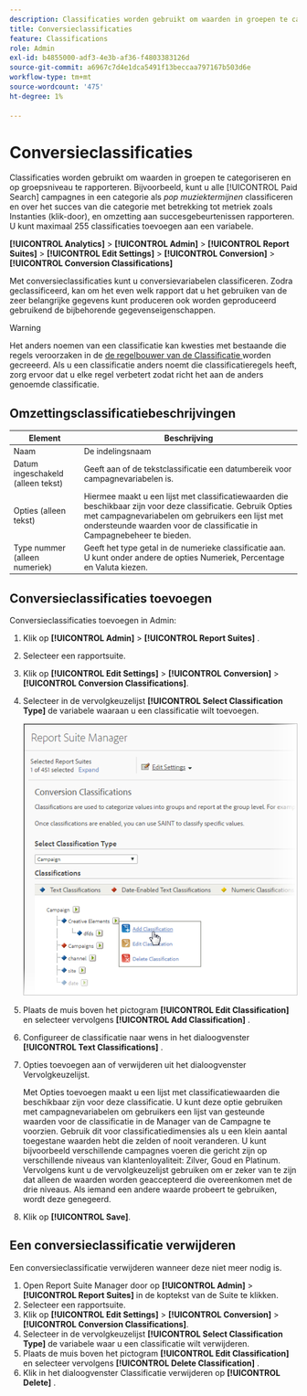 ```yaml
---
description: Classificaties worden gebruikt om waarden in groepen te categoriseren en op groepsniveau te rapporteren. U kunt bijvoorbeeld alle campagnes voor betaalde zoekopdrachten classificeren in een categorie zoals pop-muziektermen en rapporteren over het succes van die categorie ten opzichte van metriek zoals Instanties (doorklikken) en conversie naar succesgebeurtenissen.
title: Conversieclassificaties
feature: Classifications
role: Admin
exl-id: b4855000-adf3-4e3b-af36-f4803383126d
source-git-commit: a6967c7d4e1dca5491f13beccaa797167b503d6e
workflow-type: tm+mt
source-wordcount: '475'
ht-degree: 1%

---
```


# Conversieclassificaties

Classificaties worden gebruikt om waarden in groepen te categoriseren en op groepsniveau te rapporteren. Bijvoorbeeld, kunt u alle [!UICONTROL Paid Search] campagnes in een categorie als *pop muziektermijnen* classificeren en over het succes van die categorie met betrekking tot metriek zoals Instanties (klik-door), en omzetting aan succesgebeurtenissen rapporteren. U kunt maximaal 255 classificaties toevoegen aan een variabele.

**[!UICONTROL Analytics]** > **[!UICONTROL Admin]** > **[!UICONTROL Report Suites]** > **[!UICONTROL Edit Settings]** > **[!UICONTROL Conversion]** > **[!UICONTROL Conversion Classifications]**

Met conversieclassificaties kunt u conversievariabelen classificeren. Zodra geclassificeerd, kan om het even welk rapport dat u het gebruiken van de zeer belangrijke gegevens kunt produceren ook worden geproduceerd gebruikend de bijbehorende gegevenseigenschappen.

>[!WARNING]
>
>Het anders noemen van een classificatie kan kwesties met bestaande die regels veroorzaken in de [ de regelbouwer van de Classificatie ](/help/components/classifications/crb/classification-rule-builder.md) worden gecreeerd. Als u een classificatie anders noemt die classificatieregels heeft, zorg ervoor dat u elke regel verbetert zodat richt het aan de anders genoemde classificatie.

## Omzettingsclassificatiebeschrijvingen

| Element | Beschrijving |
| --- | --- |
| Naam | De indelingsnaam |
| Datum ingeschakeld (alleen tekst) | Geeft aan of de tekstclassificatie een datumbereik voor campagnevariabelen is. |
| Opties (alleen tekst) | Hiermee maakt u een lijst met classificatiewaarden die beschikbaar zijn voor deze classificatie. Gebruik Opties met campagnevariabelen om gebruikers een lijst met ondersteunde waarden voor de classificatie in Campagnebeheer te bieden. |
| Type nummer (alleen numeriek) | Geeft het type getal in de numerieke classificatie aan. U kunt onder andere de opties Numeriek, Percentage en Valuta kiezen. |

## Conversieclassificaties toevoegen

Conversieclassificaties toevoegen in Admin:

1. Klik op **[!UICONTROL Admin]** > **[!UICONTROL Report Suites]** .
1. Selecteer een rapportsuite.
1. Klik op **[!UICONTROL Edit Settings]** > **[!UICONTROL Conversion]** > **[!UICONTROL Conversion Classifications]**.
1. Selecteer in de vervolgkeuzelijst **[!UICONTROL Select Classification Type]** de variabele waaraan u een classificatie wilt toevoegen.

   ![ Info van de Stap ](/help/admin/tools/assets/sub_class_create.png)

1. Plaats de muis boven het pictogram **[!UICONTROL Edit Classification]** en selecteer vervolgens **[!UICONTROL Add Classification]** .
1. Configureer de classificatie naar wens in het dialoogvenster **[!UICONTROL Text Classifications]** .

1. Opties toevoegen aan of verwijderen uit het dialoogvenster Vervolgkeuzelijst.

   Met Opties toevoegen maakt u een lijst met classificatiewaarden die beschikbaar zijn voor deze classificatie. U kunt deze optie gebruiken met campagnevariabelen om gebruikers een lijst van gesteunde waarden voor de classificatie in de Manager van de Campagne te voorzien. Gebruik dit voor classificatiedimensies als u een klein aantal toegestane waarden hebt die zelden of nooit veranderen. U kunt bijvoorbeeld verschillende campagnes voeren die gericht zijn op verschillende niveaus van klantenloyaliteit: Zilver, Goud en Platinum. Vervolgens kunt u de vervolgkeuzelijst gebruiken om er zeker van te zijn dat alleen de waarden worden geaccepteerd die overeenkomen met de drie niveaus. Als iemand een andere waarde probeert te gebruiken, wordt deze genegeerd.

1. Klik op **[!UICONTROL Save]**.

## Een conversieclassificatie verwijderen

Een conversieclassificatie verwijderen wanneer deze niet meer nodig is.

1. Open Report Suite Manager door op **[!UICONTROL Admin]** > **[!UICONTROL Report Suites]** in de koptekst van de Suite te klikken.
1. Selecteer een rapportsuite.
1. Klik op **[!UICONTROL Edit Settings]** > **[!UICONTROL Conversion]** > **[!UICONTROL Conversion Classifications]**.
1. Selecteer in de vervolgkeuzelijst **[!UICONTROL Select Classification Type]** de variabele waar u een classificatie wilt verwijderen.
1. Plaats de muis boven het pictogram **[!UICONTROL Edit Classification]** en selecteer vervolgens **[!UICONTROL Delete Classification]** .
1. Klik in het dialoogvenster Classificatie verwijderen op **[!UICONTROL Delete]** .
